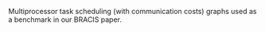 Multiprocessor task scheduling (with communication costs) graphs used as a benchmark in our BRACIS paper.
